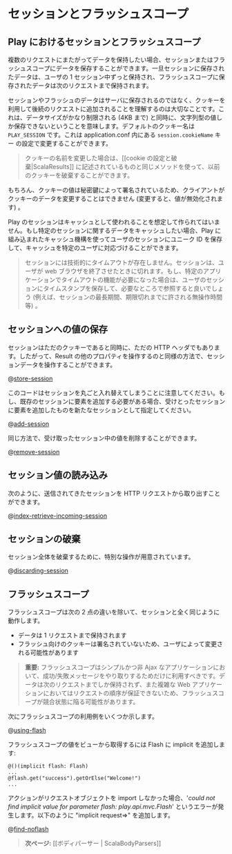 <!--- Copyright (C) 2009-2013 Typesafe Inc. <http://www.typesafe.com> -->
<!--
# Session and Flash scopes
-->
# セッションとフラッシュスコープ

<!--
## How it is different in Play
-->
## Play におけるセッションとフラッシュスコープ

<!--
If you have to keep data across multiple HTTP requests, you can save them in the Session or Flash scopes. Data stored in the Session are available during the whole user Session, and data stored in the Flash scope are available to the next request only.
-->
複数のリクエストにまたがってデータを保持したい場合、セッションまたはフラッシュスコープにデータを保存することができます。一旦セッションに保存されたデータは、ユーザの 1 セッション中ずっと保持され、フラッシュスコープに保存されたデータは次のリクエストまで保持されます。

<!--
It’s important to understand that Session and Flash data are not stored by the server but are added to each subsequent HTTP request, using the cookie mechanism. This means that the data size is very limited (up to 4 KB) and that you can only store string values. The default name for the cookie is `PLAY_SESSION`. This can be changed by configuring the key `session.cookieName` in application.conf.
-->
セッションやフラッシュのデータはサーバに保存されるのではなく、クッキーを利用して後続のリクエストに追加されることを理解するのは大切なことです。これは、データサイズがかなり制限される (4KB まで) と同時に、文字列型の値しか保存できないということを意味します。デフォルトのクッキー名は `PLAY_SESSION` です。これは application.conf 内にある `session.cookieName` キー の設定で変更することができます。

<!--
> If the name of the cookie is changed, the earlier cookie can be discarded using the same methods mentioned in [[Setting and discarding cookies|ScalaResults]].
-->
> クッキーの名前を変更した場合は、[[cookie の設定と破棄|ScalaResults]] に記述されているものと同じメソッドを使って、以前のクッキーを破棄することができます。

<!--
Of course, cookie values are signed with a secret key so the client can’t modify the cookie data (or it will be invalidated).
-->
もちろん、クッキーの値は秘密鍵によって署名されているため、クライアントがクッキーのデータを変更することはできません (変更すると、値が無効化されます) 。

<!--
The Play Session is not intended to be used as a cache. If you need to cache some data related to a specific Session, you can use the Play built-in cache mechanism and store a unique ID in the user Session to keep them related to a specific user.
-->
Play のセッションはキャッシュとして使われることを想定して作られてはいません。もし特定のセッションに関するデータをキャッシュしたい場合、Play に組み込まれたキャッシュ機構を使ってユーザのセッションにユニーク ID を保存して、キャッシュを特定のユーザに対応づけることができます。

<!--
> There is no technical timeout for the Session. It expires when the user closes the web browser. If you need a functional timeout for a specific application, just store a timestamp into the user Session and use it however your application needs (e.g. for a maximum session duration, maximum inactivity duration, etc.).
-->
> セッションには技術的にタイムアウトが存在しません。セッションは、ユーザが web ブラウザを終了させたときに切れます。もし、特定のアプリケーションでタイムアウトの機能が必要になった場合は、ユーザのセッションにタイムスタンプを保存して、必要なところで参照すると良いでしょう (例えば、セッションの最長期間、期限切れまでに許される無操作時間等) 。

<!--
## Storing data in the Session
-->
## セッションへの値の保存

<!--
As the Session is just a Cookie, it is also just an HTTP header. You can manipulate the session data the same way you manipulate other results properties:
-->
セッションはただのクッキーであると同時に、ただの HTTP ヘッダでもあります。したがって、Result の他のプロパティを操作するのと同様の方法で、セッションデータを操作することができます。

@[store-session](code/ScalaSessionFlash.scala)


<!--
Note that this will replace the whole session. If you need to add an element to an existing Session, just add an element to the incoming session, and specify that as new session:
-->
このコードはセッションを丸ごと入れ替えてしまうことに注意してください。もし、既存のセッションに要素を追加する必要がある場合、受けとったセッションに要素を追加したものを新たなセッションとして指定してください。

@[add-session](code/ScalaSessionFlash.scala)


<!--
You can remove any value from the incoming session the same way:
-->
同じ方法で、受け取ったセッション中の値を削除することができます。

@[remove-session](code/ScalaSessionFlash.scala)

<!--
## Reading a Session value
-->
## セッション値の読み込み

<!--
You can retrieve the incoming Session from the HTTP request:
-->
次のように、送信されてきたセッションを HTTP リクエストから取り出すことができます。

@[index-retrieve-incoming-session](code/ScalaSessionFlash.scala)

<!--
## Discarding the whole session
-->
## セッションの破棄

<!--
There is special operation that discards the whole session:
-->
セッション全体を破棄するために、特別な操作が用意されています。

@[discarding-session](code/ScalaSessionFlash.scala)

<!--
## Flash scope
-->
## フラッシュスコープ

<!--
The Flash scope works exactly like the Session, but with two differences:
-->
フラッシュスコープは次の 2 点の違いを除いて、セッションと全く同じように動作します。

<!--
- data are kept for only one request
- the Flash cookie is not signed, making it possible for the user to modify it.
-->
- データは 1 リクエストまで保持されます
- フラッシュ向けのクッキーは署名されていないため、ユーザによって変更される可能性があります

<!--
> **Important:** The Flash scope should only be used to transport success/error messages on simple non-Ajax applications. As the data are just kept for the next request and because there are no guarantees to ensure the request order in a complex Web application, the Flash scope is subject to race conditions.
-->
> **重要:** フラッシュスコープはシンプルかつ非 Ajax なアプリケーションにおいて、成功/失敗メッセージをやり取りするためだけに利用すべきです。データは次のリクエストまでしか保持されず、また複雑な Web アプリケーションにおいてはリクエストの順序が保証できないため、フラッシュスコープが競合状態に陥る可能性があります。

<!--
Here are a few examples using the Flash scope:
-->
次にフラッシュスコープの利用例をいくつか示します。

@[using-flash](code/ScalaSessionFlash.scala)



<!--
To retrieve the Flash scope value in your view, just add an implicit with Flash:
-->
フラッシュスコープの値をビューから取得するには Flash に implicit を追加します:

```
@()(implicit flash: Flash)
...
@flash.get("success").getOrElse("Welcome!")
...
```

<!--
If the error '_could not find implicit value for parameter flash: play.api.mvc.Flash_' is raised then this is because your Action didn't import a request object. Add an "implicit request=>" as show below:
-->
アクションがリクエストオブジェクトを import しなかった場合、'_could not find implicit value for parameter flash: play.api.mvc.Flash_' というエラーが発生します。以下のように "implicit request=>" を追加します。

@[find-noflash](code/ScalaSessionFlash.scala)

<!--
> **Next:** [[Body parsers | ScalaBodyParsers]]
-->
> **次ページ:** [[ボディパーサー | ScalaBodyParsers]]

